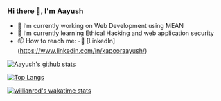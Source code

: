### Hi there 👋, I'm Aayush

- 🔭 I’m currently working on Web Development using MEAN
- 🌱 I’m currently learning Ethical Hacking and web application security
- 📫 How to reach me:
  -:office: [LinkedIn] (https://www.linkedin.com/in/kapooraayush/)

[![Aayush's github stats](https://github-readme-stats.vercel.app/api?username=44aayush&count_private=true&show_icons=true&theme=radical&hide_rank=false)](https://github.com/anuraghazra/github-readme-stats)

[![Top Langs](https://github-readme-stats.vercel.app/api/top-langs/?username=44aayush)](https://github.com/anuraghazra/github-readme-stats)

[![willianrod's wakatime stats](https://github-readme-stats.vercel.app/api/wakatime?username=@44aayush)](https://github.com/anuraghazra/github-readme-stats)
